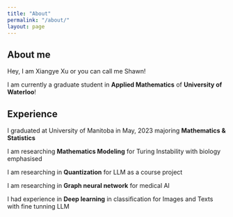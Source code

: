 ```yaml
---
title: "About"
permalink: "/about/"
layout: page
---
```


## About me
Hey, I am Xiangye Xu or you can call me Shawn!

I am currently a graduate student in **Applied Mathematics** of **University of Waterloo**! 


## Experience

I graduated at University of Manitoba in May, 2023 majoring **Mathematics & Statistics**


I am researching **Mathematics Modeling** for Turing Instability with biology emphasised


I am researching in **Quantization** for LLM as a course project


I am researching in **Graph neural network** for medical AI


I had experience in **Deep learning** in classification for Images and Texts with fine tunning LLM


